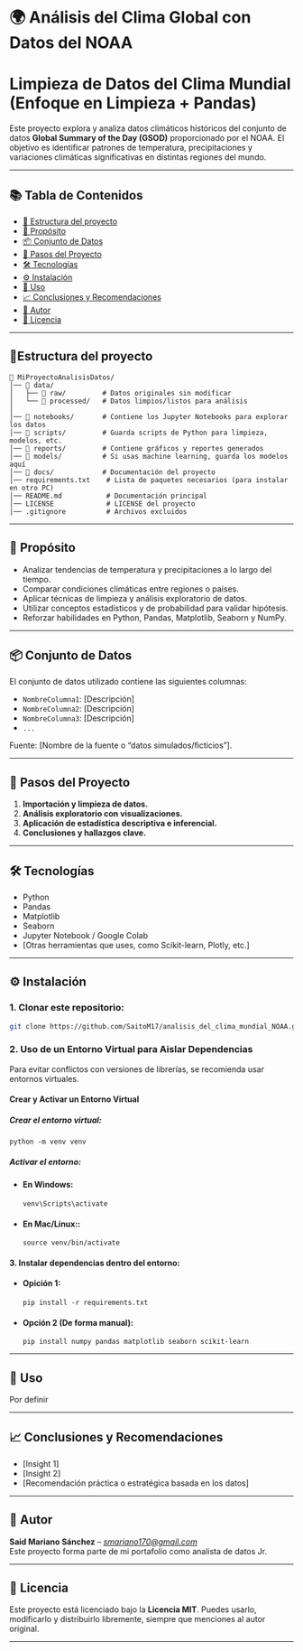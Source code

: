 # 🌍 Análisis del Clima Global con Datos del NOAA
# Limpieza de Datos del Clima Mundial (Enfoque en Limpieza + Pandas)

Este proyecto explora y analiza datos climáticos históricos del conjunto de datos **Global Summary of the Day (GSOD)** proporcionado por el NOAA. El objetivo es identificar patrones de temperatura, precipitaciones y variaciones climáticas significativas en distintas regiones del mundo.

---

## 📚 Tabla de Contenidos

- [📂 Estructura del proyecto](#estructura-del-proyecto)
- [🎯 Propósito](#-propósito)
- [📦 Conjunto de Datos](#-conjunto-de-datos)
- [🧪 Pasos del Proyecto](#-pasos-del-proyecto)
- [🛠️ Tecnologías](#-tecnologías)
- [⚙️ Instalación](#-instalación)
- [🚀 Uso](#-uso)
- [📈 Conclusiones y Recomendaciones](#-conclusiones-y-recomendaciones)
- [👤 Autor](#-autor)
- [📝 Licencia](#-licencia)

---
## 📂Estructura del proyecto
```
📂 MiProyectoAnalisisDatos/
│── 📂 data/           
│   ├── 📂 raw/         # Datos originales sin modificar
│   └── 📂 processed/   # Datos limpios/listos para análisis
│
│── 📂 notebooks/       # Contiene los Jupyter Notebooks para explorar los datos
│── 📂 scripts/         # Guarda scripts de Python para limpieza, modelos, etc.
│── 📂 reports/         # Contiene gráficos y reportes generados
│── 📂 models/          # Si usas machine learning, guarda los modelos aquí
│── 📂 docs/            # Documentación del proyecto
│── requirements.txt    # Lista de paquetes necesarios (para instalar en otro PC)
│── README.md           # Documentación principal
│── LICENSE             # LICENSE del proyecto
|── .gitignore          # Archivos excluidos
```
---

## 🎯 Propósito

- Analizar tendencias de temperatura y precipitaciones a lo largo del tiempo.
- Comparar condiciones climáticas entre regiones o países.
- Aplicar técnicas de limpieza y análisis exploratorio de datos.
- Utilizar conceptos estadísticos y de probabilidad para validar hipótesis.
- Reforzar habilidades en Python, Pandas, Matplotlib, Seaborn y NumPy.

---

## 📦 Conjunto de Datos

El conjunto de datos utilizado contiene las siguientes columnas:

- `NombreColumna1`: [Descripción]
- `NombreColumna2`: [Descripción]
- `NombreColumna3`: [Descripción]
- `...`

Fuente: [Nombre de la fuente o “datos simulados/ficticios”].

---

## 🧪 Pasos del Proyecto

1. **Importación y limpieza de datos.**
2. **Análisis exploratorio con visualizaciones.**
3. **Aplicación de estadística descriptiva e inferencial.**
4. **Conclusiones y hallazgos clave.**

---

## 🛠️ Tecnologías

- Python
- Pandas
- Matplotlib
- Seaborn
- Jupyter Notebook / Google Colab
- [Otras herramientas que uses, como Scikit-learn, Plotly, etc.]

---

## ⚙️ Instalación

### 1. Clonar este repositorio:
```bash
git clone https://github.com/SaitoM17/analisis_del_clima_mundial_NOAA.git
```
### 2. Uso de un Entorno Virtual para Aislar Dependencias

Para evitar conflictos con versiones de librerías, se recomienda usar entornos virtuales.

####  Crear y Activar un Entorno Virtual

##### Crear el entorno virtual:
```
python -m venv venv
```
##### Activar el entorno:
* #### En Windows:

    ```
    venv\Scripts\activate
    ```

* #### En Mac/Linux::

    ```
    source venv/bin/activate
    ```
#### 3. Instalar dependencias dentro del entorno:
* #### Opición 1:
    ```
    pip install -r requirements.txt
    ```

* #### Opción 2 (De forma manual):
    ```
    pip install numpy pandas matplotlib seaborn scikit-learn
    ```
---

## 🚀 Uso
Por definir

---

## 📈 Conclusiones y Recomendaciones

- [Insight 1]
- [Insight 2]
- [Recomendación práctica o estratégica basada en los datos]

---

## 👤 Autor

**Said Mariano Sánchez** – *smariano170@gmail.com*  
Este proyecto forma parte de mi portafolio como analista de datos Jr.

---

## 📝 Licencia

Este proyecto está licenciado bajo la **Licencia MIT**. Puedes usarlo, modificarlo y distribuirlo libremente, siempre que menciones al autor original.

---